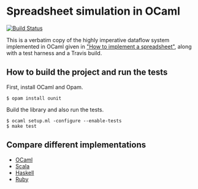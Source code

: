 # Spreadsheet simulation in OCaml

[![Build Status](https://travis-ci.org/FranklinChen/spreadsheet-ocaml.png)](https://travis-ci.org/FranklinChen/spreadsheet-ocaml)

This is a verbatim copy of the highly imperative dataflow system implemented in OCaml given in ["How to implement a spreadsheet"](http://semantic-domain.blogspot.com/2015/07/how-to-implement-spreadsheet.html), along with a test harness and a Travis build.

## How to build the project and run the tests

First, install OCaml and Opam.

```console
$ opam install ounit
```

Build the library and also run the tests.

```console
$ ocaml setup.ml -configure --enable-tests
$ make test
```

## Compare different implementations

- [OCaml](https://github.com/FranklinChen/spreadsheet-ocaml)
- [Scala](https://github.com/FranklinChen/spreadsheet-scala)
- [Haskell](https://github.com/FranklinChen/spreadsheet-haskell)
- [Ruby](https://github.com/FranklinChen/spreadsheet-ruby)
